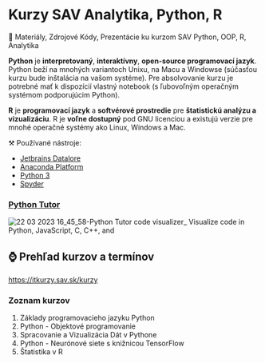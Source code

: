 # Kurzy SAV Analytika, Python, R
🐍 Materiály, Zdrojové Kódy, Prezentácie ku kurzom SAV Python, OOP, R, Analytika

**Python** je **interpretovaný**, **interaktívny**, **open-source programovací jazyk**. Python beží na mnohých variantoch Unixu, na Macu a Windowse (súčasťou kurzu bude inštalácia na vašom systéme). Pre absolvovanie kurzu je potrebné mať k dispozícií vlastný notebook (s ľubovoľným operačným systémom podporujúcim Python).

**R** je **programovací jazyk** a **softvérové prostredie** pre **štatistickú analýzu a vizualizáciu**. R je **voľne dostupný** pod GNU licenciou a existujú verzie pre mnohé operačné systémy ako Linux, Windows a Mac.

⚒️ Používané nástroje: 
- [Jetbrains Datalore](https://datalore.jetbrains.com/)
- [Anaconda Platform](https://www.anaconda.com/products/distribution)
- [Python 3](https://www.python.org/downloads/)
- [Spyder](https://www.spyder-ide.org/)

### [Python Tutor](https://pythontutor.com/)
![22 03 2023 16_45_58-Python Tutor code visualizer_ Visualize code in Python, JavaScript, C, C++, and ](https://user-images.githubusercontent.com/24510943/229387393-5313d85f-8972-4679-af9b-105d6c13de5c.png)

## ⌚ Prehľad kurzov a termínov
https://itkurzy.sav.sk/kurzy

### Zoznam kurzov
1. Základy programovacieho jazyku Python
2. Python - Objektové programovanie
3. Spracovanie a Vizualizácia Dát v Pythone
4. Python - Neurónové siete s knižnicou TensorFlow
5. Štatistika v R
